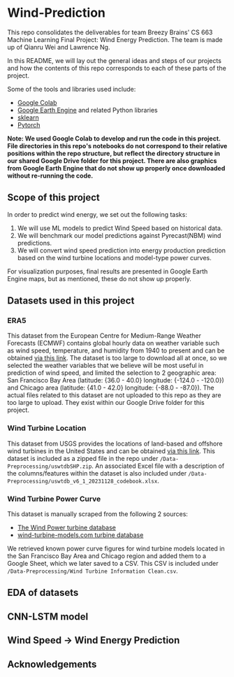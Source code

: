 # Wind-Prediction

This repo consolidates the deliverables for team Breezy Brains' CS 663 Machine Learning Final Project: Wind Energy Prediction. The team is made up of Qianru Wei and Lawrence Ng.

In this README, we will lay out the general ideas and steps of our projects and how the contents of this repo corresponds to each of these parts of the project.

Some of the tools and libraries used include:
* [Google Colab](https://colab.research.google.com/)
* [Google Earth Engine](https://earthengine.google.com/) and related Python libraries 
* [sklearn](https://scikit-learn.org/stable/)
* [Pytorch](https://pytorch.org/)

**Note: We used Google Colab to develop and run the code in this project. File directories in this repo's notebooks do not correspond to their relative positions within the repo structure, but reflect the directory structure in our shared Google Drive folder for this project. There are also graphics from Google Earth Engine that do not show up properly once downloaded without re-running the code.**

## Scope of this project

In order to predict wind energy, we set out the following tasks:

1. We will use ML models to predict Wind Speed based on historical data.
2. We will benchmark our model predictions against Pyrecast(NBM) wind predictions.
3. We will convert wind speed prediction into energy production prediction based on the wind turbine locations and model-type power curves.

For visualization purposes, final results are presented in Google Earth Engine maps, but as mentioned, these do not show up properly.

## Datasets used in this project

### ERA5 
This dataset from the European Centre for Medium-Range Weather Forecasts (ECMWF) contains global hourly data on weather variable such as wind speed, temperature, and humidity from 1940 to present and can be obtained [via this link](https://cds.climate.copernicus.eu/cdsapp#!/dataset/reanalysis-era5-single-levels?tab=overview). The dataset is too large to download all at once, so we selected the weather variables that we believe will be most useful in prediction of wind speed, and limited the selection to 2 geographic area: San Francisco Bay Area (latitude: {36.0 - 40.0} longitude: {-124.0 - -120.0}) and Chicago area (latitude: {41.0 - 42.0} longitude: {-88.0 - -87.0}). The actual files related to this dataset are not uploaded to this repo as they are too large to upload. They exist within our Google Drive folder for this project.

### Wind Turbine Location
This dataset from USGS provides the locations of land-based and offshore wind turbines in the United States and can be obtained [via this link](https://eerscmap.usgs.gov/uswtdb/). This dataset is included as a zipped file in the repo under `/Data-Preprocessing/uswtdbSHP.zip`. An associated Excel file with a description of the columns/features within the dataset is also included under `/Data-Preprocessing/uswtdb_v6_1_20231128_codebook.xlsx`.

### Wind Turbine Power Curve
This dataset is manually scraped from the following 2 sources:
* [The Wind Power turbine database](https://www.thewindpower.net/turbines_manufacturers_en.php)
* [wind-turbine-models.com turbine database](https://en.wind-turbine-models.com/turbines)

We retrieved known power curve figures for wind turbine models located in the San Francisco Bay Area and Chicago region and added them to a Google Sheet, which we later saved to a CSV. This CSV is included under `/Data-Preprocessing/Wind Turbine Information Clean.csv`.

## EDA of datasets


## CNN-LSTM model

## Wind Speed -> Wind Energy Prediction

## Acknowledgements
